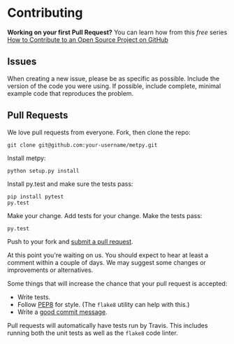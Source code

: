 # Contributing

**Working on your first Pull Request?** You can learn how from this *free* series [How to Contribute to an Open Source Project on GitHub](https://egghead.io/series/how-to-contribute-to-an-open-source-project-on-github)

## Issues
When creating a new issue, please be as specific as possible. Include the version of the code you were using.
If possible, include complete, minimal example code that reproduces the problem.

## Pull Requests
We love pull requests from everyone. Fork, then clone the repo:

    git clone git@github.com:your-username/metpy.git

Install metpy:

    python setup.py install

Install py.test and make sure the tests pass:

    pip install pytest
    py.test

Make your change. Add tests for your change. Make the tests pass:

    py.test

Push to your fork and [submit a pull request][pr].

[pr]: https://github.com/metpy/metpy/compare/

At this point you're waiting on us. You should expect to hear at least a comment within a couple of days.
We may suggest some changes or improvements or alternatives.

Some things that will increase the chance that your pull request is accepted:

* Write tests.
* Follow [PEP8][pep8] for style. (The `flake8` utility can help with this.)
* Write a [good commit message][commit].

Pull requests will automatically have tests run by Travis. This includes running both the unit
tests as well as the `flake8` code linter.

[pep8]: https://www.python.org/dev/peps/pep-0008/
[commit]: http://tbaggery.com/2008/04/19/a-note-about-git-commit-messages.html

